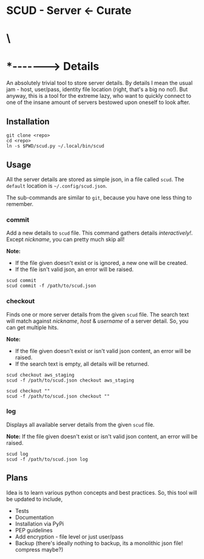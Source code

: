 # SCUD - Server <- Curate 
#          \ 
#           *-------> Details

An absolutely trivial tool to store server details. By details I mean the usual jam - host, user/pass, identity file location (right, that's a big no no!). But anyway, this is a tool for the extreme lazy, who want to quickly connect to one of the insane amount of servers bestowed upon oneself to look after.

## Installation

```
git clone <repo>
cd <repo>
ln -s $PWD/scud.py ~/.local/bin/scud
```

## Usage

All the server details are stored as simple json, in a file called `scud`. The `default` location is `~/.config/scud.json`.

The sub-commands are similar to `git`, because you have one less thing to remember.

### commit

Add a new details to `scud` file. This command gathers details *interactively!*. Except *nickname*, you can pretty much skip all!

**Note:**

* If the file given doesn't exist or is ignored, a new one will be created.
* If the file isn't valid json, an error will be raised.

```
scud commit
scud commit -f /path/to/scud.json
```

### checkout

Finds one or more server details from the given `scud` file. The search text will match against *nickname*, *host* & *username* of a server detail. So, you can get multiple hits.

**Note:**

* If the file given doesn't exist or isn't valid json content, an error will be raised.
* If the search text is empty, all details will be returned.

```
scud checkout aws_staging
scud -f /path/to/scud.json checkout aws_staging

scud checkout ""
scud -f /path/to/scud.json checkout ""
```

### log

Displays all available server details from the given `scud` file.

**Note:** If the file given doesn't exist or isn't valid json content, an error will be raised.

```
scud log
scud -f /path/to/scud.json log
```

## Plans

Idea is to learn various python concepts and best practices. So, this tool will be updated to include,

* Tests
* Documentation
* Installation via PyPi
* PEP guidelines
* Add encryption - file level or just user/pass
* Backup (there's ideally nothing to backup, its a monolithic json file! compress maybe?)
